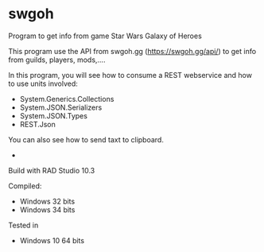 # swgoh
Program to get info from game Star Wars Galaxy of Heroes

This program use the API from swgoh.gg (https://swgoh.gg/api/) to get info from guilds, players, mods,....

In this program, you will see how to consume a REST webservice and how to use units involved:
  - System.Generics.Collections 
  - System.JSON.Serializers 
  - System.JSON.Types
  - REST.Json
  
You can also see how to send taxt to clipboard.

-

Build with RAD Studio 10.3

Compiled:
- Windows 32 bits
- Windows 34 bits

Tested in 
- Windows 10 64 bits
